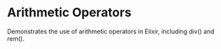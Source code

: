 # Arithmetic Operators

Demonstrates the use of arithmetic operators in Elixir, including
div() and rem().
